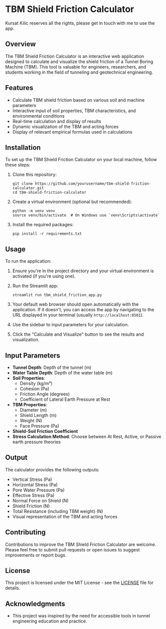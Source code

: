 # TBM Shield Friction Calculator
Kursat Kilic reserves all the rights, please get in touch with me to use the app.
## Overview

The TBM Shield Friction Calculator is an interactive web application designed to calculate and visualize the shield friction of a Tunnel Boring Machine (TBM). This tool is valuable for engineers, researchers, and students working in the field of tunneling and geotechnical engineering.

## Features

- Calculate TBM shield friction based on various soil and machine parameters
- Interactive input of soil properties, TBM characteristics, and environmental conditions
- Real-time calculation and display of results
- Dynamic visualization of the TBM and acting forces
- Display of relevant empirical formulas used in calculations

## Installation

To set up the TBM Shield Friction Calculator on your local machine, follow these steps:

1. Clone this repository:
   ```
   git clone https://github.com/yourusername/tbm-shield-friction-calculator.git
   cd tbm-shield-friction-calculator
   ```

2. Create a virtual environment (optional but recommended):
   ```
   python -m venv venv
   source venv/bin/activate  # On Windows use `venv\Scripts\activate`
   ```

3. Install the required packages:
   ```
   pip install -r requirements.txt
   ```

## Usage

To run the application:

1. Ensure you're in the project directory and your virtual environment is activated (if you're using one).

2. Run the Streamlit app:
   ```
   streamlit run tbm_shield_friction_app.py
   ```

3. Your default web browser should open automatically with the application. If it doesn't, you can access the app by navigating to the URL displayed in your terminal (usually `http://localhost:8501`).

4. Use the sidebar to input parameters for your calculation.

5. Click the "Calculate and Visualize" button to see the results and visualization.

## Input Parameters

- **Tunnel Depth**: Depth of the tunnel (m)
- **Water Table Depth**: Depth of the water table (m)
- **Soil Properties**:
  - Density (kg/m³)
  - Cohesion (Pa)
  - Friction Angle (degrees)
  - Coefficient of Lateral Earth Pressure at Rest
- **TBM Properties**:
  - Diameter (m)
  - Shield Length (m)
  - Weight (N)
  - Face Pressure (Pa)
- **Shield-Soil Friction Coefficient**
- **Stress Calculation Method**: Choose between At Rest, Active, or Passive earth pressure theories

## Output

The calculator provides the following outputs:

- Vertical Stress (Pa)
- Horizontal Stress (Pa)
- Pore Water Pressure (Pa)
- Effective Stress (Pa)
- Normal Force on Shield (N)
- Shield Friction (N)
- Total Resistance (including TBM weight) (N)
- Visual representation of the TBM and acting forces

## Contributing

Contributions to improve the TBM Shield Friction Calculator are welcome. Please feel free to submit pull requests or open issues to suggest improvements or report bugs.

## License

This project is licensed under the MIT License - see the [LICENSE](LICENSE) file for details.

## Acknowledgments

- This project was inspired by the need for accessible tools in tunnel engineering education and practice.
